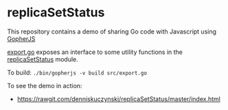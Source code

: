 # replicaSetStatus

This repository contains a demo of sharing Go code with Javascript using [GopherJS](https://github.com/gopherjs/gopherjs)

[export.go](./src/export.go) exposes an interface to some utility functions in the [replicaSetStatus](./src/replicaSetStatus) module.

To build: `./bin/gopherjs -v build src/export.go`

To see the demo in action:
* https://rawgit.com/denniskuczynski/replicaSetStatus/master/index.html
